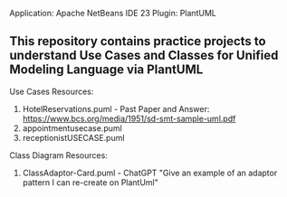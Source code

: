 
Application: Apache NetBeans IDE 23
  Plugin: PlantUML

  This repository contains practice projects to understand Use Cases and Classes for Unified Modeling Language via PlantUML
-------------------------------------------------------------------------------------------------------------------------------------

  Use Cases Resources:
  1. HotelReservations.puml - Past Paper and Answer: https://www.bcs.org/media/1951/sd-smt-sample-uml.pdf
  2. appointmentusecase.puml
  3. receptionistUSECASE.puml

  
  
  

 Class Diagram Resources:
 1. ClassAdaptor-Card.puml - ChatGPT "Give an example of an adaptor pattern I can re-create on PlantUml"

  
